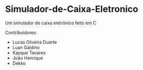 # Simulador-de-Caixa-Eletronico
Um simulador de caixa eletrônico feito em C

Contribuidores: 
* Lucas Oliveira Duarte
* Luan Galdino
* Kayque Tavares
* João Henrique
* Dekko
